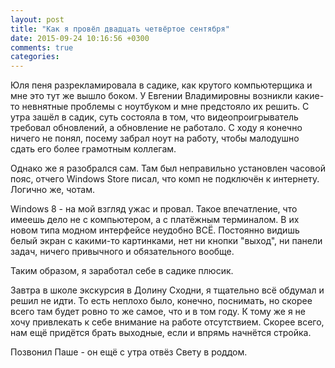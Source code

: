 ```yaml
---
layout: post
title: "Как я провёл двадцать четвёртое сентября"
date: 2015-09-24 10:16:56 +0300
comments: true
categories: 
---
```

Юля пеня разрекламировала в садике, как крутого компьютерщика и мне это тут же вышло боком. У Евгении Владимировны возникли какие-то невнятные проблемы с ноутбуком и мне предстояло их решить. С утра зашёл в садик, суть состояла в том, что видеопроигрыватель требовал обновлений, а обновление не работало. С ходу я конечно ничего не понял, посему забрал ноут на работу, чтобы малодушно сдать его более грамотным коллегам.

Однако же я разобрался сам. Там был неправильно установлен часовой пояс, отчего Windows Store писал, что комп не подключён к интернету. Логично же, чотам.

Windows 8 - на мой взгляд ужас и провал. Такое впечатление, что имеешь дело не с компьютером, а с платёжным терминалом. В их новом типа модном интерфейсе неудобно ВСЁ. Постоянно видишь белый экран с какими-то картинками, нет ни кнопки "выход", ни панели задач, ничего привычного и обязательного вообще.

Таким образом, я заработал себе в садике плюсик. 

Завтра в школе экскурсия в Долину Сходни, я тщательно всё обдумал и решил не идти. То есть неплохо было, конечно, поснимать, но скорее всего там будет ровно то же самое, что и в том году. К тому же я не хочу привлекать к себе внимание на работе отсутствием. Скорее всего, нам ещё придётся брать выходные, если и впрямь начнётся стройка.

Позвонил Паше - он ещё с утра отвёз Свету в роддом. 